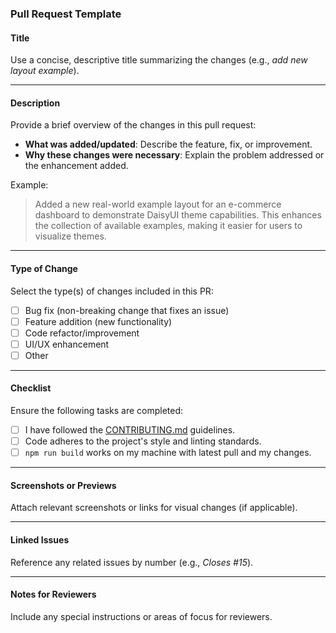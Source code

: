 ### Pull Request Template

#### **Title**
Use a concise, descriptive title summarizing the changes (e.g., *add new layout example*).

---

#### **Description**
Provide a brief overview of the changes in this pull request:
- **What was added/updated**: Describe the feature, fix, or improvement.
- **Why these changes were necessary**: Explain the problem addressed or the enhancement added.

Example:
> Added a new real-world example layout for an e-commerce dashboard to demonstrate DaisyUI theme capabilities. This enhances the collection of available examples, making it easier for users to visualize themes.

---

#### **Type of Change**
Select the type(s) of changes included in this PR:
- [ ] Bug fix (non-breaking change that fixes an issue)
- [ ] Feature addition (new functionality)
- [ ] Code refactor/improvement
- [ ] UI/UX enhancement
- [ ] Other

---

#### **Checklist**
Ensure the following tasks are completed:
- [ ] I have followed the [CONTRIBUTING.md](CONTRIBUTING.md) guidelines.
- [ ] Code adheres to the project's style and linting standards.
- [ ] `npm run build` works on my machine with latest pull and my changes.

---

#### **Screenshots or Previews**
Attach relevant screenshots or links for visual changes (if applicable).

---

#### **Linked Issues**
Reference any related issues by number (e.g., *Closes #15*).

---

#### **Notes for Reviewers**
Include any special instructions or areas of focus for reviewers.
